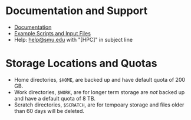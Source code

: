 # Documentation and Support

* [Documentation](https://southernmethodistuniversity.github.io/hpc_docs)
* [Example Scripts and Input
  Files](https://hpc.m3.smu.edu/pun/sys/dashboard/files/fs/hpc/m3/examples)
* Help: help@smu.edu with "[HPC]" in subject line

# Storage Locations and Quotas

* Home directories, `$HOME`, are backed up and have default quota of 200 GB.
* Work directories, `$WORK`, are for longer term storage are *not* backed up
  and have a default quota of  8 TB.
* Scratch directories, `$SCRATCH`, are for tempoary storage and files older
  than 60 days will be deleted.
